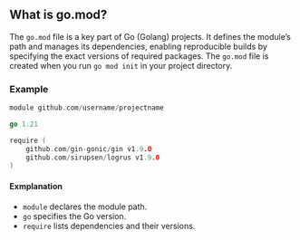 ## What is go.mod?

The `go.mod` file is a key part of Go (Golang) projects. It defines the module’s path and manages its dependencies, enabling reproducible builds by specifying the exact versions of required packages. The `go.mod` file is created when you run `go mod init` in your project directory.

### Example

```go
module github.com/username/projectname

go 1.21

require (
	github.com/gin-gonic/gin v1.9.0
	github.com/sirupsen/logrus v1.9.0
)
```

#### Exmplanation
- `module` declares the module path.
- `go` specifies the Go version.
- `require` lists dependencies and their versions.
